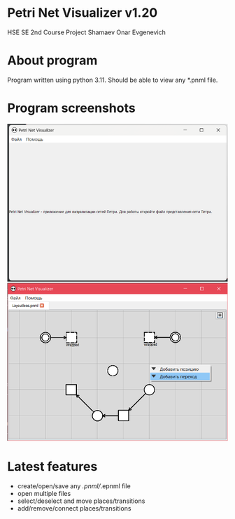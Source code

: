 # Petri Net Visualizer v1.20
HSE SE 2nd Course Project
Shamaev Onar Evgenevich
# About program
Program written using python 3.11.
Should be able to view any *.pnml file.
# Program screenshots
![image](github_data/preview.png)
![image](github_data/preview0.png)
# Latest features
- create/open/save any *.pnml/*.epnml file
- open multiple files
- select/deselect and move places/transitions
- add/remove/connect places/transitions